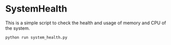 # SystemHealth
This is a simple script to check the health and usage of memory and CPU of the system.

```bash
python run system_health.py
```
